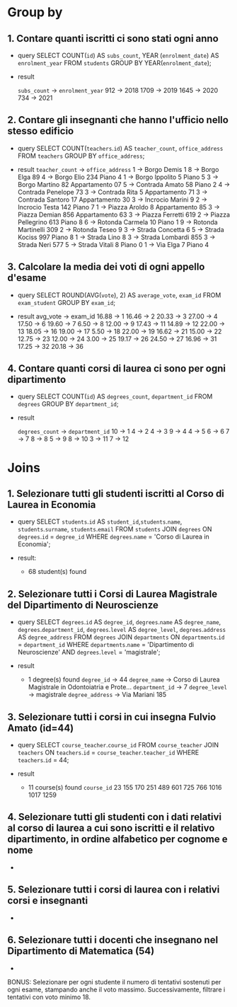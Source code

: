 # Group by

## 1. Contare quanti iscritti ci sono stati ogni anno
- query
    SELECT COUNT(`id`) AS `subs_count`, YEAR (`enrolment_date`) AS `enrolment_year`
    FROM `students`
    GROUP BY YEAR(`enrolment_date`);

- result 

    `subs_count` -> `enrolment_year`
    912          ->   2018
    1709         ->   2019
    1645         ->   2020
    734          ->   2021

## 2. Contare gli insegnanti che hanno l'ufficio nello stesso edificio
- query
    SELECT COUNT(`teachers`.`id`) AS `teacher_count`, `office_address`
    FROM `teachers`
    GROUP BY `office_address`;

- result 
    `teacher_count` ->   `office_address`
    1             ->     Borgo Demis 1
    8             ->     Borgo Elga 89
    4             ->     Borgo Elio 234 Piano 4
    1             ->     Borgo Ippolito 5 Piano 5
    3             ->     Borgo Martino 82 Appartamento 07
    5             ->     Contrada Amato 58 Piano 2
    4             ->     Contrada Penelope 73
    3             ->     Contrada Rita 5 Appartamento 71
    3             ->     Contrada Santoro 17 Appartamento 30
    3             ->     Incrocio Marini 9
    2             ->     Incrocio Testa 142 Piano 7
    1             ->     Piazza Aroldo 8 Appartamento 85
    3             ->     Piazza Demian 856 Appartamento 63
    3             ->     Piazza Ferretti 619
    2             ->     Piazza Pellegrino 613 Piano 8
    6             ->     Rotonda Carmela 10 Piano 1
    9             ->     Rotonda Martinelli 309
    2             ->     Rotonda Teseo 9
    3             ->     Strada Concetta 6
    5             ->     Strada Kociss 997 Piano 8
    1             ->     Strada Lino 8
    3             ->     Strada Lombardi 855
    3             ->     Strada Neri 577
    5             ->     Strada Vitali 8 Piano 0
    1             ->     Via Elga 7 Piano 4

## 3. Calcolare la media dei voti di ogni appello d'esame
- query
    SELECT ROUND(AVG(`vote`), 2) AS `average_vote`, `exam_id`
    FROM `exam_student`
    GROUP BY `exam_id`;

- result 
    avg_vote -> exam_id
    16.88   ->  1
    16.46   ->  2
    20.33   ->  3
    27.00   ->  4
    17.50   ->  6
    19.60   ->  7
    6.50    ->  8
    12.00   ->  9
    17.43   ->  11
    14.89   ->  12
    22.00   ->  13
    18.05   ->  16
    19.00   ->  17
    5.50    ->  18
    22.00   ->  19
    16.62   ->  21
    15.00   ->  22
    12.75   ->  23
    12.00   ->  24
    3.00    ->  25
    19.17   ->  26
    24.50   ->  27
    16.96   ->  31
    17.25   ->  32
    20.18   ->  36

## 4. Contare quanti corsi di laurea ci sono per ogni dipartimento
- query
    SELECT COUNT(`id`) AS `degrees_count`, `department_id`
    FROM `degrees`
    GROUP BY `department_id`;

- result

    `degrees_count` -> `department_id`
    10              ->  1
    4               ->  2
    4               ->  3
    9               ->  4
    4               ->  5
    6               ->  6
    7               ->  7
    8               ->  8
    5               ->  9
    8               ->  10
    3               ->  11
    7               ->  12


# Joins
## 1. Selezionare tutti gli studenti iscritti al Corso di Laurea in Economia
- query 
    SELECT `students`.`id` AS `student_id`,`students`.`name`, `students`.`surname`, `students`.`email`
    FROM `students`
    JOIN `degrees` ON `degrees`.`id` = `degree_id`
    WHERE `degrees`.`name` = 'Corso di Laurea in Economia';

- result: 
    - 68 student(s) found

## 2. Selezionare tutti i Corsi di Laurea Magistrale del Dipartimento di Neuroscienze
- query
    SELECT `degrees`.`id` AS `degree_id`, `degrees`.`name` AS `degree_name`, `degrees`.`department_id`, `degrees`.`level` AS `degree_level`, `degrees`.`address` AS `degree_address`
    FROM `degrees`
    JOIN `departments` ON `departments`.`id` = `department_id`
    WHERE `departments`.`name` = 'Dipartimento di Neuroscienze'
    AND `degrees`.`level` = 'magistrale';

- result
    - 1 degree(s) found
    `degree_id`      -> 44
    `degree_name`    -> Corso di Laurea Magistrale in Odontoiatria e Prote...
    `department_id`  -> 7
    `degree_level`   -> magistrale
    `degree_address` -> Via Mariani 185

## 3. Selezionare tutti i corsi in cui insegna Fulvio Amato (id=44)
- query
    SELECT `course_teacher`.`course_id`
    FROM `course_teacher`
    JOIN `teachers`
    ON `teachers`.`id` = `course_teacher`.`teacher_id`
    WHERE `teachers`.`id` = 44;

- result
    - 11 course(s) found
    `course_id`	
        23
        155
        170
        251
        489
        601
        725
        766
        1016
        1017
        1259

## 4. Selezionare tutti gli studenti con i dati relativi al corso di laurea a cui sono iscritti e il relativo dipartimento, in ordine alfabetico per cognome e nome
- 

## 5. Selezionare tutti i corsi di laurea con i relativi corsi e insegnanti
- 
 
## 6. Selezionare tutti i docenti che insegnano nel Dipartimento di Matematica (54)
- 


BONUS: Selezionare per ogni studente il numero di tentativi sostenuti per ogni esame, stampando anche il voto massimo. Successivamente, filtrare i tentativi con voto minimo 18.